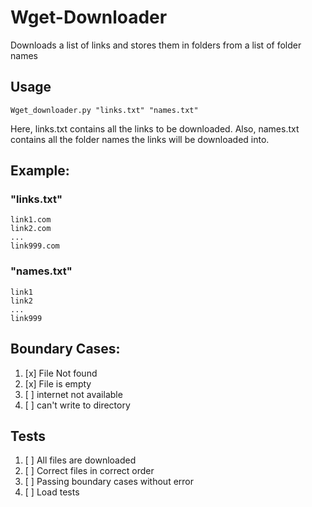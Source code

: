# Wget-Downloader
Downloads a list of links and stores them in folders from a list of folder names

## Usage

    Wget_downloader.py "links.txt" "names.txt"

Here, links.txt contains all the links to be downloaded. Also, names.txt contains all the folder names the links will be downloaded into.  
## Example:

### "links.txt"  
    link1.com
    link2.com
    ...
    link999.com

### "names.txt"
    link1
    link2
    ...
    link999

## Boundary Cases:
1. [x] File Not found
2. [x] File is empty
3. [ ] internet not available
4. [ ] can't write to directory

## Tests
1. [ ] All files are downloaded
2. [ ] Correct files in correct order
3. [ ] Passing boundary cases without error
4. [ ] Load tests